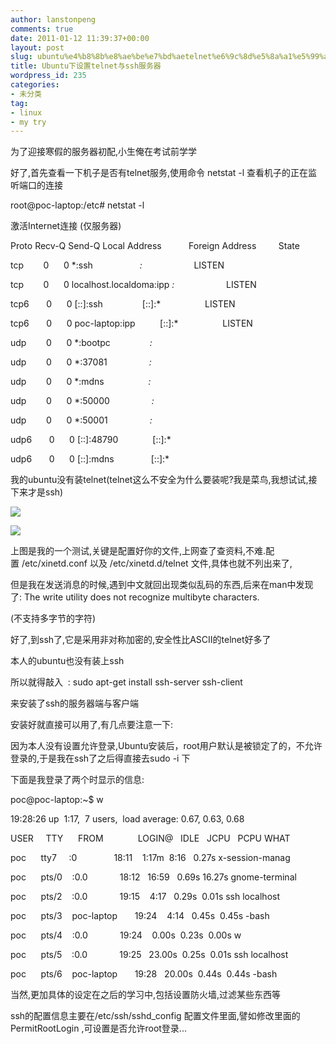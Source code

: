 ```yaml
---
author: lanstonpeng
comments: true
date: 2011-01-12 11:39:37+00:00
layout: post
slug: ubuntu%e4%b8%8b%e8%ae%be%e7%bd%aetelnet%e6%9c%8d%e5%8a%a1%e5%99%a8
title: Ubuntu下设置telnet与ssh服务器
wordpress_id: 235
categories:
- 未分类
tag:
- linux
- my try
---
```


[](http://www.lanstonpeng.tk/files/2011/01/Screenshot-6.png)
[](http://www.lanstonpeng.tk/files/2011/01/Screenshot-7.png)为了迎接寒假的服务器初配,小生俺在考试前学学

好了,首先查看一下机子是否有telnet服务,使用命令 netstat -l 查看机子的正在监听端口的连接


root@poc-laptop:/etc# netstat -l




激活Internet连接 (仅服务器)




Proto Recv-Q Send-Q Local Address           Foreign Address         State




tcp        0      0 *:ssh                   *:*                     LISTEN




tcp        0      0 localhost.localdoma:ipp *:*                     LISTEN




tcp6       0      0 [::]:ssh                [::]:*                  LISTEN




tcp6       0      0 poc-laptop:ipp          [::]:*                  LISTEN




udp        0      0 *:bootpc                *:*




udp        0      0 *:37081                 *:*




udp        0      0 *:mdns                  *:*




udp        0      0 *:50000                 *:*




udp        0      0 *:50001                 *:*




udp6       0      0 [::]:48790              [::]:*




udp6       0      0 [::]:mdns               [::]:*<!-- more -->


我的ubuntu没有装telnet(telnet这么不安全为什么要装呢?我是菜鸟,我想试试,接下来才是ssh)

![](http://www.lanstonpeng.tk/files/2011/01/Screenshot-6.png-1024x575.png)

[![](http://www.lanstonpeng.tk/files/2011/01/Screenshot-5.png)](http://www.lanstonpeng.tk/files/2011/01/Screenshot-5.png)










上图是我的一个测试,关键是配置好你的文件,上网查了查资料,不难.配置 /etc/xinetd.conf 以及 /etc/xinetd.d/telnet 文件,具体也就不列出来了,




但是我在发送消息的时候,遇到中文就回出现类似乱码的东西,后来在man中发现了: The write utility does not recognize multibyte characters.




(不支持多字节的字符)




好了,到ssh了,它是采用非对称加密的,安全性比ASCII的telnet好多了




本人的ubuntu也没有装上ssh




所以就得敲入  : sudo apt-get install ssh-server ssh-client




来安装了ssh的服务器端与客户端




安装好就直接可以用了,有几点要注意一下:




因为本人没有设置允许登录,Ubuntu安装后，root用户默认是被锁定了的，不允许登录的,于是我在ssh了之后得直接去sudo -i 下










下面是我登录了两个时显示的信息:











poc@poc-laptop:~$ w




19:28:26 up  1:17,  7 users,  load average: 0.67, 0.63, 0.68




USER     TTY      FROM              LOGIN@   IDLE   JCPU   PCPU WHAT




poc      tty7     :0               18:11    1:17m  8:16   0.27s x-session-manag




poc      pts/0    :0.0             18:12   16:59   0.69s 16.27s gnome-terminal




poc      pts/2    :0.0             19:15    4:17   0.29s  0.01s ssh localhost




poc      pts/3    poc-laptop       19:24    4:14   0.45s  0.45s -bash




poc      pts/4    :0.0             19:24    0.00s  0.23s  0.00s w




poc      pts/5    :0.0             19:25   23.00s  0.25s  0.01s ssh localhost




poc      pts/6    poc-laptop       19:28   20.00s  0.44s  0.44s -bash




当然,更加具体的设定在之后的学习中,包括设置防火墙,过滤某些东西等


ssh的配置信息主要在/etc/ssh/sshd_config 配置文件里面,譬如修改里面的PermitRootLogin ,可设置是否允许root登录...







